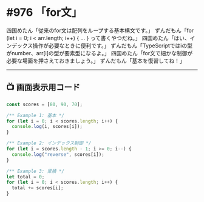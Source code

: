 # #976 「for文」

四国めたん「従来のfor文は配列をループする基本構文です。」
ずんだもん「for (let i = 0; i < arr.length; i++) { ... } って書くやつだね。」
四国めたん「はい、インデックス操作が必要なときに便利です。」
ずんだもん「TypeScriptではiの型がnumber、arr[i]の型が要素型になるよ。」
四国めたん「for文で細かな制御が必要な場面を押さえておきましょう。」
ずんだもん「基本を復習してね！」

---

## 📺 画面表示用コード

```typescript
const scores = [80, 90, 70];

/** Example 1: 基本 */
for (let i = 0; i < scores.length; i++) {
  console.log(i, scores[i]);
}

/** Example 2: インデックス制御 */
for (let i = scores.length - 1; i >= 0; i--) {
  console.log("reverse", scores[i]);
}

/** Example 3: 累積 */
let total = 0;
for (let i = 0; i < scores.length; i++) {
  total += scores[i];
}
```
